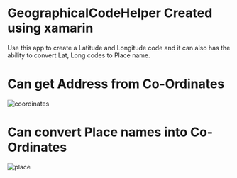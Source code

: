 # GeographicalCodeHelper Created using xamarin
Use this app to create a Latitude and Longitude code and it can also has the ability to convert Lat, Long codes to Place name.

# Can get Address from Co-Ordinates
![coordinates](https://user-images.githubusercontent.com/16313961/43011625-aae1823c-8c61-11e8-9ade-840961ace712.gif)

# Can convert Place names into Co-Ordinates
![place](https://user-images.githubusercontent.com/16313961/43011697-dbf8f5b2-8c61-11e8-95e4-f26045ebe491.gif)

